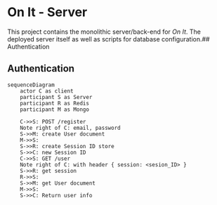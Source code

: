 # On It - Server

This project contains the monolithic server/back-end for *On It*.
The deployed server itself as well as scripts for database
configuration.## Authentication

## Authentication

```mermaid
sequenceDiagram
    actor C as client
    participant S as Server
    participant R as Redis
    participant M as Mongo

    C->>S: POST /register
    Note right of C: email, password
    S->>M: create User document
    M->>S: 
    S->>R: create Session ID store
    S->>C: new Session ID
    C->>S: GET /user
    Note right of C: with header { session: <sesion_ID> }
    S->>R: get session
    R->>S: 
    S->>M: get User document
    M->>S: 
    S->>C: Return user info   
```
